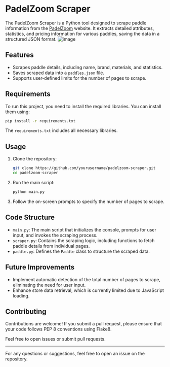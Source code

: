 # PadelZoom Scraper

The PadelZoom Scraper is a Python tool designed to scrape paddle information from the [PadelZoom](https://padelzoom.es/) website. It extracts detailed attributes, statistics, and pricing information for various paddles, saving the data in a structured JSON format.
![image](https://github.com/user-attachments/assets/b7158250-d120-4692-983d-d71de5bbad35)

## Features

- Scrapes paddle details, including name, brand, materials, and statistics.
- Saves scraped data into a `paddles.json` file.
- Supports user-defined limits for the number of pages to scrape.

## Requirements

To run this project, you need to install the required libraries. You can install them using:

```bash
pip install -r requirements.txt
```

The `requirements.txt` includes all necessary libraries.

## Usage

1. Clone the repository:
    
    ```bash
    git clone https://github.com/yourusername/padelzoom-scraper.git
    cd padelzoom-scraper
    ```
    
2. Run the main script:
    
    ```bash
    python main.py
    ```
    
3. Follow the on-screen prompts to specify the number of pages to scrape.

## Code Structure

- `main.py`: The main script that initializes the console, prompts for user input, and invokes the scraping process.
- `scraper.py`: Contains the scraping logic, including functions to fetch paddle details from individual pages.
- `paddle.py`: Defines the `Paddle` class to structure the scraped data.

## Future Improvements

- Implement automatic detection of the total number of pages to scrape, eliminating the need for user input.
- Enhance store data retrieval, which is currently limited due to JavaScript loading.

## Contributing

Contributions are welcome! If you submit a pull request, please ensure that your code follows PEP 8 conventions using Flake8.

Feel free to open issues or submit pull requests.

---

For any questions or suggestions, feel free to open an issue on the repository.
